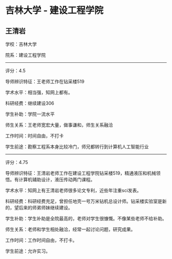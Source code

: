 # 吉林大学 - 建设工程学院

## 王清岩

学校：吉林大学

院系：建设工程学院

* * *

评分：4.5

导师辨识特征：王老师工作在钻采楼519

学术水平：相当强，知网上都有。

科研经费：继续建设306

学生补助：学院一流水平

师生关系：王老师宽宏大量，做事谦和，师生关系融洽

工作时间：时间自由，不打卡

学生前途：勘察工程系本身比较冷门，师兄都转行到计算机人工智能行业

* * *

评分：4.75

导师辨识特征：王清岩老师工作在建设工程学院钻采楼519，精通液压和机械领悟。有计算机辅助设计，液压传动两门课程。

学术水平：知网上有王清岩老师很多论文专利，近些年注重sci发表。

科研经费：科研经费充足，曾担任地壳一号万米钻机总设计师。钻采楼实验室是新的，望后来的师弟师妹继续建设。

学生补助：学生补助是全院最高的，老师对学生很慷慨。不像某些老师不给补助。

师生关系：老师和学生相处融洽，经常一起讨论问题，研究成果。

工作时间：工作时间自由，不打卡。

学生前途：允许实习。